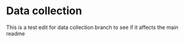 # Data collection
This is a test edit for data collection branch to see if it affects the main readme
